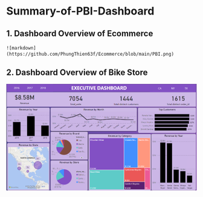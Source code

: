 # Summary-of-PBI-Dashboard

## 1. Dashboard Overview of Ecommerce
    ![markdown](https://github.com/PhungThien63f/Ecommerce/blob/main/PBI.png)

## 2. Dashboard Overview of Bike Store
   ![powerbi](https://github.com/PhungThien63f/BikeStores/blob/main/images/BikeStore-4.png)
